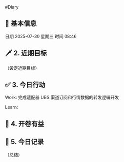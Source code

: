 #Diary 
## 🔞 基本信息
日期 2025-07-30 星期三
时间 08:46

## 🗡 2. 近期目标
（设定近期目标）

## ✅ 3. 今日行动
Work:
完成适配器 UBS 渠道订阅和行情数据的转发逻辑开发

Learn:

## 📘 4. 开卷有益

## 📝 5. 今日记录
（总结）
